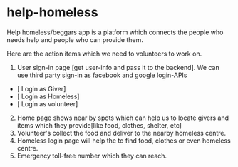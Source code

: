 # help-homeless
Help homeless/beggars app is a platform which connects the people who needs help and people who can provide them.

Here are the action items which we need to volunteers to work on.
1. User sign-in page [get user-info and pass it to the backend]. We can use third party sign-in as facebook and google login-APIs 
- [ Login as Giver]
- [ Login as Homeless] 
- [ Login as volunteer] 
2. Home page shows near by spots which can help us to locate givers and items which they provide[like food, clothes, shelter, etc]
3. Volunteer's collect the food and deliver to the nearby homeless centre.
4. Homeless login page will help the to find food, clothes or even homeless centre. 
5. Emergency toll-free number which they can reach.
